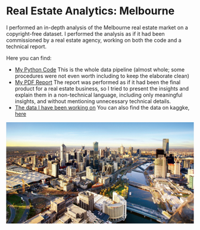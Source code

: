 # Real Estate Analytics: Melbourne
I performed an in-depth analysis of the Melbourne real estate market on a copyright-free dataset. I performed the analysis as if it had been commissioned by a real estate agency, working on both the code and a technical report.


Here you can find:
- [My Python Code](https://github.com/ANDREAaNAPPI/Real-Estate-Analytics-Melbourne/blob/main/Real_Estate_Melbourne.ipynb)
  This is the whole data pipeline (almost whole; some procedures were not even worth including to keep the elaborate clean)
- [My PDF Report](https://github.com/ANDREAaNAPPI/Real-Estate-Analytics-Melbourne/blob/main/Real%20Estate%20Melbourne%20data%20analysis%20Report.pdf)
  The report was performed as if it had been the final product for a real estate business, so I tried to present the insights and explain them in a non-technical language, including only meaningful insights, and 
  without mentioning unnecessary technical details.
- [The data I have been working on](https://github.com/ANDREAaNAPPI/Real-Estate-Analytics-Melbourne/blob/main/Melbourne%20housing%20Data.zip)
  You can also find the data on kaggke, [here](https://www.kaggle.com/datasets/dansbecker/melbourne-housing-snapshot)


  
![image](https://github.com/ANDREAaNAPPI/Werhouse-of-stuff/blob/main/uploads_1601430043922-ox4lynzy4g-a8e0c9139f870e5b527411626570add2_melbourne-real-estate-price-growth-overtakes-sydney-house-prices-e1463366792153.jpg)
